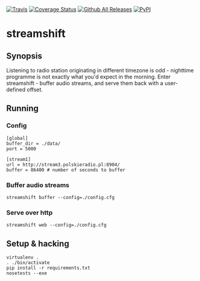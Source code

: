[![Travis](https://img.shields.io/travis/patyk/streamshift.svg)](https://travis-ci.org/patyk/streamshift)
[![Coverage Status](https://coveralls.io/repos/github/patyk/streamshift/badge.svg?branch=master)](https://coveralls.io/github/patyk/streamshift?branch=master)
[![Github All Releases](https://img.shields.io/github/downloads/patyk/streamshift/total.svg)]()
[![PyPI](https://img.shields.io/pypi/v/streamshift.svg)]()

# streamshift

## Synopsis

Listening to radio station originating in different timezone is odd - nighttime programme is not exactly what you'd expect in the morning. Enter streamshift - buffer audio streams, and serve them back with a user-defined offset.

## Running

### Config
```
[global]
buffer_dir = ./data/
port = 5000

[stream1]
url = http://stream3.polskieradio.pl:8904/
buffer = 86400 # number of seconds to buffer
```

### Buffer audio streams
```
streamshift buffer --config=./config.cfg
```

### Serve over http
```
streamshift web --config=./config.cfg
```

## Setup & hacking
```
virtualenv .
. ./bin/activate
pip install -r requirements.txt
nosetests --exe
```
